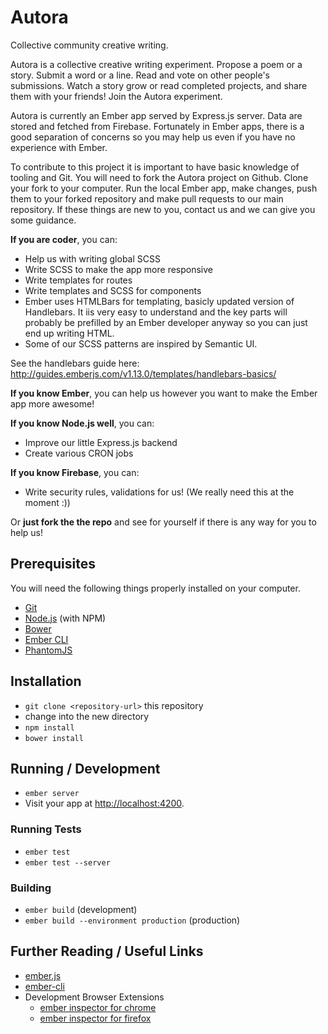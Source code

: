 # Autora
Collective community creative writing.

Autora is a collective creative writing experiment. Propose a poem or a story. Submit a word or a line. Read and vote on other people's submissions. Watch a story grow or read completed projects, and share them with your friends!
Join the Autora experiment.

Autora is currently an Ember app served by Express.js server. Data are stored and fetched from Firebase. Fortunately in Ember apps, there is a good separation of concerns so you may help us even if you have no experience with Ember.

To contribute to this project it is important to have basic knowledge of tooling and Git. You will need to fork the Autora project on Github. Clone your fork to your computer. Run the local Ember app, make changes, push them to your forked repository and make pull requests to our main repository. If these things are new to you, contact us and we can give you some guidance.

**If you are coder**, you can:

* Help us with writing global SCSS
* Write SCSS to make the app more responsive
* Write templates for routes
* Write templates and SCSS for components
 * Ember uses HTMLBars for templating, basicly updated version of Handlebars. It iis very easy to understand and the key parts will probably be prefilled by an Ember developer anyway so you can just end up writing HTML.
 * Some of our SCSS patterns are inspired by Semantic UI.

See the handlebars guide here: http://guides.emberjs.com/v1.13.0/templates/handlebars-basics/

**If you know Ember**, you can help us however you want to make the Ember app more awesome!

**If you know Node.js well**, you can:

* Improve our little Express.js backend
* Create various CRON jobs

**If you know Firebase**, you can:

* Write security rules, validations for us! (We really need this at the moment :))

Or **just fork the the repo** and see for yourself if there is any way for you to help us!







## Prerequisites

You will need the following things properly installed on your computer.

* [Git](http://git-scm.com/)
* [Node.js](http://nodejs.org/) (with NPM)
* [Bower](http://bower.io/)
* [Ember CLI](http://www.ember-cli.com/)
* [PhantomJS](http://phantomjs.org/)

## Installation

* `git clone <repository-url>` this repository
* change into the new directory
* `npm install`
* `bower install`

## Running / Development

* `ember server`
* Visit your app at [http://localhost:4200](http://localhost:4200).

### Running Tests

* `ember test`
* `ember test --server`

### Building

* `ember build` (development)
* `ember build --environment production` (production)

## Further Reading / Useful Links

* [ember.js](http://emberjs.com/)
* [ember-cli](http://www.ember-cli.com/)
* Development Browser Extensions
  * [ember inspector for chrome](https://chrome.google.com/webstore/detail/ember-inspector/bmdblncegkenkacieihfhpjfppoconhi)
  * [ember inspector for firefox](https://addons.mozilla.org/en-US/firefox/addon/ember-inspector/)

